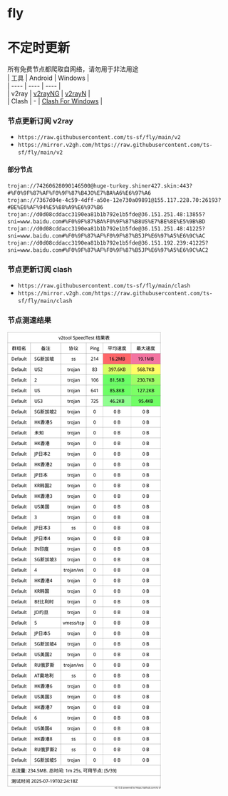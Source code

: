 # fly
# 不定时更新
所有免费节点都爬取自网络，请勿用于非法用途  
|  工具  | Android  | Windows  |  
|  ----  | ----   | ----  |  
| v2ray  | [v2rayNG](https://github.com/2dust/v2rayNG/releases) | [v2rayN](https://github.com/2dust/v2rayN/releases) |  
| Clash  | - | [Clash For Windows](https://github.com/2dust/clashN/releases) | 
  
### 节点更新订阅  v2ray
- `https://raw.githubusercontent.com/ts-sf/fly/main/v2`  
- `https://mirror.v2gh.com/https://raw.githubusercontent.com/ts-sf/fly/main/v2`  

#### 部分节点  
``` 
trojan://74260628090146500@huge-turkey.shiner427.skin:443?#%F0%9F%87%AF%F0%9F%87%B4JO%E7%BA%A6%E6%97%A6
trojan://7367d04e-4c59-4dff-a50e-12e730a09891@155.117.228.70:26193?#BE%E6%AF%94%E5%88%A9%E6%97%B6
trojan://d0d08cddacc3190ea81b1b792e1b5fde@36.151.251.48:13855?sni=www.baidu.com#%F0%9F%87%BA%F0%9F%87%B8US%E7%BE%8E%E5%9B%BD
trojan://d0d08cddacc3190ea81b1b792e1b5fde@36.151.251.48:41225?sni=www.baidu.com#%F0%9F%87%AF%F0%9F%87%B5JP%E6%97%A5%E6%9C%AC
trojan://d0d08cddacc3190ea81b1b792e1b5fde@36.151.192.239:41225?sni=www.baidu.com#%F0%9F%87%AF%F0%9F%87%B5JP%E6%97%A5%E6%9C%AC2
```
### 节点更新订阅  clash
- `https://raw.githubusercontent.com/ts-sf/fly/main/clash`  
- `https://mirror.v2gh.com/https://raw.githubusercontent.com/ts-sf/fly/main/clash`  

### 节点测速结果
![image](traffic.png)
